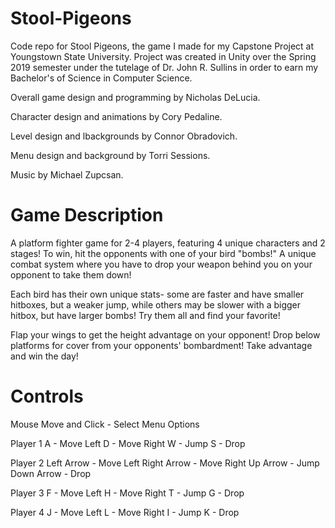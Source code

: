 # Stool-Pigeons
Code repo for Stool Pigeons, the game I made for my Capstone Project at Youngstown State University. Project was created in Unity over the Spring 2019 semester under the tutelage of Dr. John R. Sullins in order to earn my Bachelor's of Science in Computer Science.

Overall game design and programming by Nicholas DeLucia.

Character design and animations by Cory Pedaline.

Level design and lbackgrounds by Connor Obradovich.

Menu design and background by Torri Sessions.

Music by Michael Zupcsan.

# Game Description
A platform fighter game for 2-4 players, featuring 4 unique characters and 2 stages! To win, hit the opponents with  one of your bird "bombs!" A unique combat system where you have to drop your weapon behind you on your opponent to take them down!

Each bird has their own unique stats- some are faster and have smaller hitboxes, but a weaker jump, while others may be slower with a bigger hitbox, but have larger bombs! Try them all and find your favorite!

Flap your wings to get the height advantage on your opponent! Drop below platforms for cover from your opponents' bombardment! Take advantage and win the day!

# Controls

Mouse Move and Click - Select Menu Options

Player 1
A - Move Left
D - Move Right
W - Jump
S - Drop

Player 2
Left Arrow - Move Left
Right Arrow - Move Right
Up Arrow - Jump
Down Arrow - Drop

Player 3
F - Move Left
H - Move Right
T - Jump
G - Drop

Player 4
J - Move Left
L - Move Right
I - Jump
K - Drop
